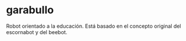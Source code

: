 # garabullo
Robot orientado a la educación.
Está basado en el concepto original del escornabot y del beebot.

